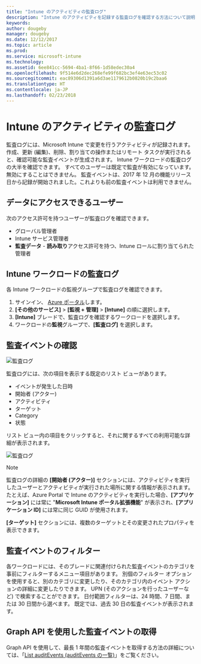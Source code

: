 ```yaml
---
title: "Intune のアクティビティの監査ログ"
description: "Intune のアクティビティを記録する監査ログを確認する方法について説明します"
keywords: 
author: dougeby
manager: dougeby
ms.date: 12/12/2017
ms.topic: article
ms.prod: 
ms.service: microsoft-intune
ms.technology: 
ms.assetid: 6ee841cc-5694-4ba1-8f66-1d58edec30a4
ms.openlocfilehash: 9f514e6d2dec268efe99f682bc3ef4e63ec53c02
ms.sourcegitcommit: eac89306d1391a6d3ae1179612b0820b19c2baa6
ms.translationtype: HT
ms.contentlocale: ja-JP
ms.lasthandoff: 02/23/2018
---
```

# <a name="audit-logs-for-intune-activities"></a>Intune のアクティビティの監査ログ
監査ログには、Microsoft Intune で変更を行うアクティビティが記録されます。 作成、更新 (編集)、削除、割り当ての操作またはリモート タスクが実行されると、確認可能な監査イベントが生成されます。 Intune ワークロードの監査ログの大半を確認できます。 すべてのユーザーは既定で監査が有効になっています。無効にすることはできません。 監査イベントは、2017 年 12 月の機能リリース日から記録が開始されました。これよりも前の監査イベントは利用できません。

## <a name="who-can-access-the-data"></a>データにアクセスできるユーザー
次のアクセス許可を持つユーザーが監査ログを確認できます。
- グローバル管理者
- Intune サービス管理者
- **監査データ** - **読み取り**アクセス許可を持つ、Intune ロールに割り当てられた管理者

## <a name="audit-logs-for-intune-workloads"></a>Intune ワークロードの監査ログ
各 Intune ワークロードの監視グループで監査ログを確認できます。  
1. サインイン、 [Azure ポータル](https://portal.azure.com)します。
2. **[その他のサービス]** > **[監視 + 管理]** > **[Intune]** の順に選択します。
3. **[Intune]** ブレードで、監査ログを確認するワークロードを選択します。
4. ワークロードの**監視**グループで、**[監査ログ]** を選択します。

## <a name="review-audit-events"></a>監査イベントの確認
![監査ログ](./media/monitor-audit-logs.png "監査ログ")

監査ログには、次の項目を表示する既定のリスト ビューがあります。    

- イベントが発生した日時
- 開始者 (アクター)
- アクティビティ
- ターゲット
- Category
- 状態

リスト ビュー内の項目をクリックすると、それに関するすべての利用可能な詳細が表示されます。

![監査ログ](./media/monitor-audit-log-detail.png "監査ログ")

> [!Note]    
> 監査ログの詳細の **[開始者 (アクター)]** セクションには、アクティビティを実行したユーザーとアクティビティが実行された場所に関する情報が表示されます。 たとえば、Azure Portal で Intune のアクティビティを実行した場合、**[アプリケーション]** には常に "**Microsoft Intune ポータル拡張機能**" が表示され、**[アプリケーション ID]** には常に同じ GUID が使用されます。 
>    
> **[ターゲット]** セクションには、複数のターゲットとその変更されたプロパティを表示できます。  


## <a name="filter-audit-events"></a>監査イベントのフィルター
各ワークロードには、そのブレードに関連付けられた監査イベントのカテゴリを事前にフィルターするメニュー項目があります。 別個のフィルター オプションを使用すると、別のカテゴリに変更したり、そのカテゴリ内のイベント アクションの詳細に変更したりできます。 UPN (そのアクションを行ったユーザーなど) で検索することができます。 日付範囲フィルターは、24 時間、7 日間、または 30 日間から選べます。 既定では、過去 30 日の監査イベントが表示されます。

## <a name="use-graph-api-to-retrieve-audit-events"></a>Graph API を使用した監査イベントの取得
Graph API を使用して、最長 1 年間の監査イベントを取得する方法の詳細については、「[List auditEvents (auditEvents の一覧)](https://developer.microsoft.com/en-us/graph/docs/api-reference/beta/api/intune_auditing_auditevent_list)」をご覧ください。